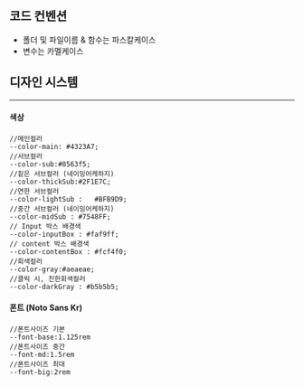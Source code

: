 ## 코드 컨벤션
    
- 폴더 및 파일이름 & 함수는 파스칼케이스
- 변수는 카멜케이스




## 디자인 시스템


---
#### 색상
    //메인컬러
    --color-main: #4323A7;
    //서브컬러
    --color-sub:#8563f5;
    //짙은 서브컬러 (네이밍어케하지)
    --color-thickSub:#2F1E7C;
    //연한 서브컬러
    --color-lightSub :   #BFB9D9;
    //중간 서브컬러 (네이밍어케하지)
    --color-midSub : #7548FF;
    // Input 박스 배경색
    --color-inputBox : #faf9ff;
    // content 박스 배경색 
    --color-contentBox : #fcf4f0;
    //회색컬러
    --color-gray:#aeaeae;
    //클릭 시, 진한회색컬러
    --color-darkGray : #b5b5b5;
    
#### 폰트 (Noto Sans Kr)
    
    
    //폰트사이즈 기본
    --font-base:1.125rem
    //폰트사이즈 중간
    --font-md:1.5rem
    //폰트사이즈 최대
    --font-big:2rem
